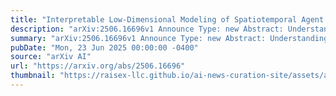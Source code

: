 ```yaml
---
title: "Interpretable Low-Dimensional Modeling of Spatiotemporal Agent States for Decision Making in Football Tactics"
description: "arXiv:2506.16696v1 Announce Type: new Abstract: Understanding football tactics is crucial for managers and analysts. Previous research has proposed models based on spatial and kinematic equations, but these are computationally expensive. Also, Reinforcement learning approaches use player positions and velocities but lack interpretability and require large datasets. Rule-based models align with expert knowledge but have not fully considered all players' states. This study explores whether low-dimensional, rule-based models using spatiotemporal data can effectively capture football tactics. Our approach defines interpretable state variables for both the ball-holder and potential pass receivers, based on criteria that explore options like passing. Through discussions with a manager, we identified key variables representing the game state. We then used StatsBomb event data and SkillCorner tracking data from the 2023$/$24 LaLiga season to train an XGBoost model to predict pass success. The analysis revealed that the distance between the player and the ball, as well as the player's space score, were key factors in determining successful passes. Our interpretable low-dimensional modeling facilitates tactical analysis through the use of intuitive variables and provides practical value as a tool to support decision-making in football."
summary: "arXiv:2506.16696v1 Announce Type: new Abstract: Understanding football tactics is crucial for managers and analysts. Previous research has proposed models based on spatial and kinematic equations, but these are computationally expensive. Also, Reinforcement learning approaches use player positions and velocities but lack interpretability and require large datasets. Rule-based models align with expert knowledge but have not fully considered all players' states. This study explores whether low-dimensional, rule-based models using spatiotemporal data can effectively capture football tactics. Our approach defines interpretable state variables for both the ball-holder and potential pass receivers, based on criteria that explore options like passing. Through discussions with a manager, we identified key variables representing the game state. We then used StatsBomb event data and SkillCorner tracking data from the 2023$/$24 LaLiga season to train an XGBoost model to predict pass success. The analysis revealed that the distance between the player and the ball, as well as the player's space score, were key factors in determining successful passes. Our interpretable low-dimensional modeling facilitates tactical analysis through the use of intuitive variables and provides practical value as a tool to support decision-making in football."
pubDate: "Mon, 23 Jun 2025 00:00:00 -0400"
source: "arXiv AI"
url: "https://arxiv.org/abs/2506.16696"
thumbnail: "https://raisex-llc.github.io/ai-news-curation-site/assets/arxiv.png"
---
```



